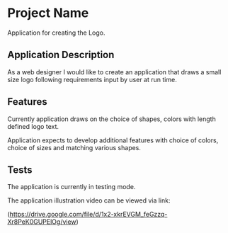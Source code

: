 # Project Name
Application for creating the Logo.


## Application Description
As a web designer I would like to create an application that draws a small size logo following requirements input by user at run time.

## Features
Currently application draws on the choice of shapes, colors with length defined logo text.

Application expects to develop additional features with choice of colors, choice of sizes and matching various shapes. 

## Tests
The application is currently in testing mode. 

The application illustration video can be viewed via link:

 (https://drive.google.com/file/d/1x2-xkrEVGM_feGzzq-Xr8PeK0GUPElOg/view)

